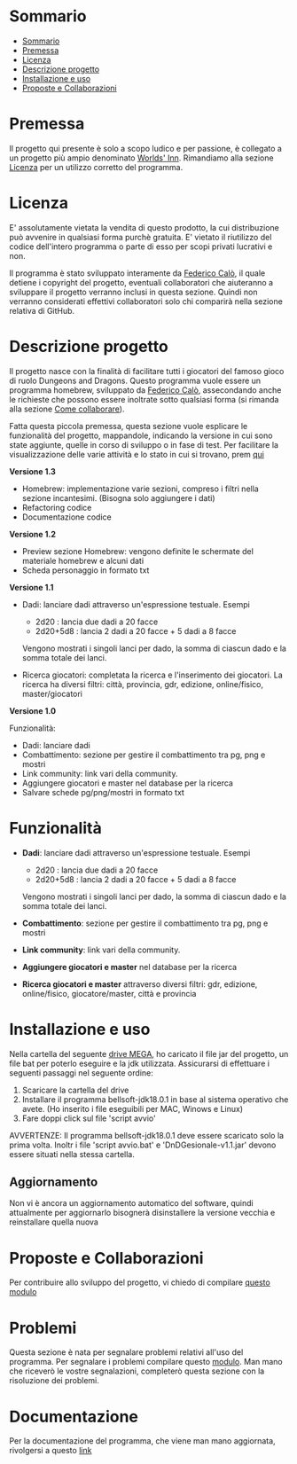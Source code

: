 # Sommario
- [Sommario](#sommario)
- [Premessa](#premessa)
- [Licenza](#licenza)
- [Descrizione progetto](#descrizione-progetto)
- [Installazione e uso](#installazione-e-uso)
- [Proposte e Collaborazioni](#proposte-e-collaborazioni)

# Premessa
Il progetto qui presente è solo a scopo ludico e per passione, è collegato a un progetto più ampio denominato [Worlds' Inn](https://worldsinn.net).
Rimandiamo alla sezione [Licenza](#licenza) per un utilizzo corretto del programma.

# Licenza
E' assolutamente vietata la vendita di questo prodotto, la cui distribuzione può avvenire in qualsiasi forma purchè gratuita.
E' vietato il riutilizzo del codice dell'intero programma o parte di esso per scopi privati lucrativi e non.

Il programma è stato sviluppato interamente da [Federico Calò](https://federicocalo.it), il quale detiene i copyright del progetto, eventuali
collaboratori che aiuteranno a sviluppare il progetto verranno inclusi in questa sezione. Quindi non verranno considerati effettivi collaboratori
solo chi comparirà nella sezione relativa di GitHub.

# Descrizione progetto
Il progetto nasce con la finalità di facilitare tutti i giocatori del famoso gioco di ruolo Dungeons and Dragons. Questo programma
vuole essere un programma homebrew, sviluppato da [Federico Calò](https://federicocalo.it), assecondando anche le richieste che possono
essere inoltrate sotto qualsiasi forma (si rimanda alla sezione [Come collaborare](#come-collaborare)).

Fatta questa piccola premessa, questa sezione vuole esplicare le funzionalità del progetto, mappandole, indicando la versione in
cui sono state aggiunte, quelle in corso di sviluppo o in fase di test. Per facilitare la visualizzazione delle varie attività e lo stato in cui si trovano, prem [qui](https://github.com/users/fedcal/projects/6/views/1?layout=board)

**Versione 1.3**

- Homebrew: implementazione varie sezioni, compreso i filtri nella sezione incantesimi. (Bisogna solo aggiungere i dati)
- Refactoring codice
- Documentazione codice

**Versione 1.2**

- Preview sezione Homebrew: vengono definite le schermate del materiale homebrew e alcuni dati
- Scheda personaggio in formato txt

**Versione 1.1**

- Dadi: lanciare dadi attraverso un'espressione testuale. Esempi
    * 2d20 : lancia due dadi a 20 facce
    * 2d20+5d8 : lancia 2 dadi a 20 facce + 5 dadi a 8 facce

  Vengono mostrati i singoli lanci per dado, la somma di ciascun dado e la somma totale dei lanci.
- Ricerca giocatori: completata la ricerca e l'inserimento dei giocatori. La ricerca ha diversi filtri: città, provincia, gdr, edizione, online/fisico, master/giocatori

**Versione 1.0**

Funzionalità:

- Dadi: lanciare dadi
- Combattimento: sezione per gestire il combattimento tra pg, png e mostri
- Link community: link vari della community.
- Aggiungere giocatori e master nel database per la ricerca
- Salvare schede pg/png/mostri in formato txt

# Funzionalità

- **Dadi**: lanciare dadi attraverso un'espressione testuale. Esempi
    * 2d20 : lancia due dadi a 20 facce
    * 2d20+5d8 : lancia 2 dadi a 20 facce + 5 dadi a 8 facce

  Vengono mostrati i singoli lanci per dado, la somma di ciascun dado e la somma totale dei lanci.
- **Combattimento**: sezione per gestire il combattimento tra pg, png e mostri
- **Link community**: link vari della community.
- **Aggiungere giocatori e master** nel database per la ricerca
- **Ricerca giocatori e master** attraverso diversi filtri: gdr, edizione, online/fisico, giocatore/master, città  e provincia


# Installazione e uso

Nella cartella del seguente [drive MEGA](https://mega.nz/folder/rgMG0arI#aU7Dl-upH7UQfPTpidAVaQ), ho caricato il file jar del progetto, un file bat per poterlo eseguire e la jdk utilizzata.
Assicurarsi di effettuare i seguenti passaggi nel seguente ordine:

1. Scaricare la cartella del drive
2. Installare il programma bellsoft-jdk18.0.1 in base al sistema operativo che avete. (Ho inserito i file eseguibili per MAC, Winows e Linux)
3. Fare doppi click sul file 'script avvio'

AVVERTENZE: Il programma bellsoft-jdk18.0.1 deve essere scaricato solo la prima volta. Inoltr i file 'script avvio.bat' e 'DnDGesionale-v1.1.jar' devono essere situati nella stessa cartella.


## Aggiornamento

Non vi è ancora un aggiornamento automatico del software, quindi attualmente per aggiornarlo bisognerà disinstallere la versione vecchia e reinstallare quella nuova


# Proposte e Collaborazioni
Per contribuire allo sviluppo del progetto, vi chiedo di compilare [questo modulo](https://docs.google.com/forms/d/1rftN6WwSHZ8JubceY8jll8KKNEUk5hsot4QEx3RZdWo/edit)


# Problemi

Questa sezione è nata per segnalare problemi relativi all'uso del programma. Per segnalare i problemi compilare questo [modulo](https://docs.google.com/forms/d/1NNc8Xmttnq7Guz7qnRn84HfF6dNBL44CDAXmdv7lYzA/).
Man mano che riceverò le vostre segnalazioni, completerò questa sezione con la risoluzione dei problemi.

# Documentazione
Per la documentazione del programma, che viene man mano aggiornata, rivolgersi a questo [link](https://fedcal.github.io/DnDGestioneCampagne.github.io/)
